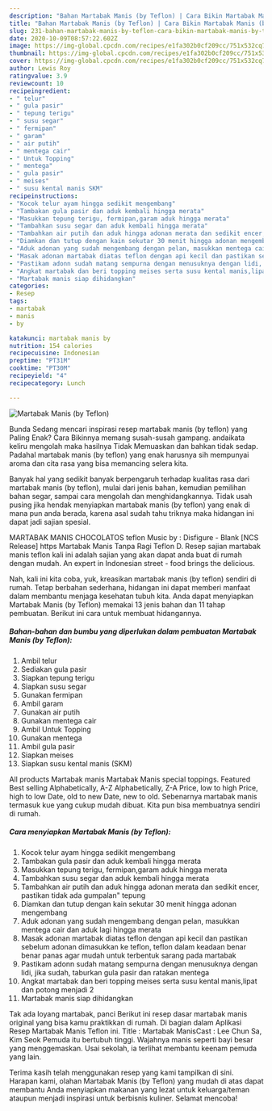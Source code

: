 ```yaml
---
description: "Bahan Martabak Manis (by Teflon) | Cara Bikin Martabak Manis (by Teflon) Yang Sedap"
title: "Bahan Martabak Manis (by Teflon) | Cara Bikin Martabak Manis (by Teflon) Yang Sedap"
slug: 231-bahan-martabak-manis-by-teflon-cara-bikin-martabak-manis-by-teflon-yang-sedap
date: 2020-10-09T08:57:22.602Z
image: https://img-global.cpcdn.com/recipes/e1fa302b0cf209cc/751x532cq70/martabak-manis-by-teflon-foto-resep-utama.jpg
thumbnail: https://img-global.cpcdn.com/recipes/e1fa302b0cf209cc/751x532cq70/martabak-manis-by-teflon-foto-resep-utama.jpg
cover: https://img-global.cpcdn.com/recipes/e1fa302b0cf209cc/751x532cq70/martabak-manis-by-teflon-foto-resep-utama.jpg
author: Lewis Roy
ratingvalue: 3.9
reviewcount: 10
recipeingredient:
- " telur"
- " gula pasir"
- " tepung terigu"
- " susu segar"
- " fermipan"
- " garam"
- " air putih"
- " mentega cair"
- " Untuk Topping"
- " mentega"
- " gula pasir"
- " meises"
- " susu kental manis SKM"
recipeinstructions:
- "Kocok telur ayam hingga sedikit mengembang"
- "Tambakan gula pasir dan aduk kembali hingga merata"
- "Masukkan tepung terigu, fermipan,garam aduk hingga merata"
- "Tambahkan susu segar dan aduk kembali hingga merata"
- "Tambahkan air putih dan aduk hingga adonan merata dan sedikit encer, pastikan tidak ada gumpalan&#34; tepung"
- "Diamkan dan tutup dengan kain sekutar 30 menit hingga adonan mengembang"
- "Aduk adonan yang sudah mengembang dengan pelan, masukkan mentega cair dan aduk lagi hingga merata"
- "Masak adonan martabak diatas teflon dengan api kecil dan pastikan sebelum adonan dimasukkan ke teflon, teflon dalam keadaan benar benar panas agar mudah untuk terbentuk sarang pada martabak"
- "Pastikam adonn sudah matang sempurna dengan menusuknya dengan lidi, jika sudah, taburkan gula pasir dan ratakan mentega"
- "Angkat martabak dan beri topping meises serta susu kental manis,lipat dan potong menjadi 2"
- "Martabak manis siap dihidangkan"
categories:
- Resep
tags:
- martabak
- manis
- by

katakunci: martabak manis by 
nutrition: 154 calories
recipecuisine: Indonesian
preptime: "PT31M"
cooktime: "PT30M"
recipeyield: "4"
recipecategory: Lunch

---
```



![Martabak Manis (by Teflon)](https://img-global.cpcdn.com/recipes/e1fa302b0cf209cc/751x532cq70/martabak-manis-by-teflon-foto-resep-utama.jpg)

Bunda Sedang mencari inspirasi resep martabak manis (by teflon) yang Paling Enak? Cara Bikinnya memang susah-susah gampang. andaikata keliru mengolah maka hasilnya Tidak Memuaskan dan bahkan tidak sedap. Padahal martabak manis (by teflon) yang enak harusnya sih mempunyai aroma dan cita rasa yang bisa memancing selera kita.

Banyak hal yang sedikit banyak berpengaruh terhadap kualitas rasa dari martabak manis (by teflon), mulai dari jenis bahan, kemudian pemilihan bahan segar, sampai cara mengolah dan menghidangkannya. Tidak usah pusing jika hendak menyiapkan martabak manis (by teflon) yang enak di mana pun anda berada, karena asal sudah tahu triknya maka hidangan ini dapat jadi sajian spesial.

MARTABAK MANIS CHOCOLATOS teflon Music by : Disfigure - Blank [NCS Release] https Martabak Manis Tanpa Ragi Teflon D. Resep sajian martabak manis teflon kali ini adalah sajian yang akan dapat anda buat di rumah dengan mudah. An expert in Indonesian street - food brings the delicious.


Nah, kali ini kita coba, yuk, kreasikan martabak manis (by teflon) sendiri di rumah. Tetap berbahan sederhana, hidangan ini dapat memberi manfaat dalam membantu menjaga kesehatan tubuh kita. Anda dapat menyiapkan Martabak Manis (by Teflon) memakai 13 jenis bahan dan 11 tahap pembuatan. Berikut ini cara untuk membuat hidangannya.

<!--inarticleads1-->

##### Bahan-bahan dan bumbu yang diperlukan dalam pembuatan Martabak Manis (by Teflon):

1. Ambil  telur
1. Sediakan  gula pasir
1. Siapkan  tepung terigu
1. Siapkan  susu segar
1. Gunakan  fermipan
1. Ambil  garam
1. Gunakan  air putih
1. Gunakan  mentega cair
1. Ambil  Untuk Topping
1. Gunakan  mentega
1. Ambil  gula pasir
1. Siapkan  meises
1. Siapkan  susu kental manis (SKM)


All products Martabak manis Martabak Manis special toppings. Featured Best selling Alphabetically, A-Z Alphabetically, Z-A Price, low to high Price, high to low Date, old to new Date, new to old. Sebenarnya martabak manis termasuk kue yang cukup mudah dibuat. Kita pun bisa membuatnya sendiri di rumah. 

<!--inarticleads2-->

##### Cara menyiapkan Martabak Manis (by Teflon):

1. Kocok telur ayam hingga sedikit mengembang
1. Tambakan gula pasir dan aduk kembali hingga merata
1. Masukkan tepung terigu, fermipan,garam aduk hingga merata
1. Tambahkan susu segar dan aduk kembali hingga merata
1. Tambahkan air putih dan aduk hingga adonan merata dan sedikit encer, pastikan tidak ada gumpalan&#34; tepung
1. Diamkan dan tutup dengan kain sekutar 30 menit hingga adonan mengembang
1. Aduk adonan yang sudah mengembang dengan pelan, masukkan mentega cair dan aduk lagi hingga merata
1. Masak adonan martabak diatas teflon dengan api kecil dan pastikan sebelum adonan dimasukkan ke teflon, teflon dalam keadaan benar benar panas agar mudah untuk terbentuk sarang pada martabak
1. Pastikam adonn sudah matang sempurna dengan menusuknya dengan lidi, jika sudah, taburkan gula pasir dan ratakan mentega
1. Angkat martabak dan beri topping meises serta susu kental manis,lipat dan potong menjadi 2
1. Martabak manis siap dihidangkan


Tak ada loyang martabak, panci Berikut ini resep dasar martabak manis original yang bisa kamu praktikkan di rumah. Di bagian dalam Aplikasi Resep Martabak Manis Teflon ini. Title : Martabak ManisCast : Lee Chun Sa, Kim Seok Pemuda itu bertubuh tinggi. Wajahnya manis seperti bayi besar yang menggemaskan. Usai sekolah, ia terlihat membantu keenam pemuda yang lain. 

Terima kasih telah menggunakan resep yang kami tampilkan di sini. Harapan kami, olahan Martabak Manis (by Teflon) yang mudah di atas dapat membantu Anda menyiapkan makanan yang lezat untuk keluarga/teman ataupun menjadi inspirasi untuk berbisnis kuliner. Selamat mencoba!
